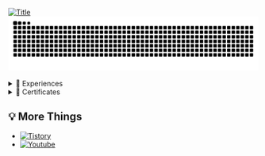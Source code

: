 <!-- 🎈 Intro Banner -->
[![Title](https://readme-typing-svg.demolab.com?font=Stylish&weight=900&size=40&pause=1000&color=FFFFFF&background=0A2641&center=true&vCenter=true&width=1000&height=100&lines=C:\\>+cat+interest.log;Security+%F0%9F%94%92+%7C+Network+%F0%9F%8C%90+%7C+Cloud+%E2%98%81+%7C+AI+%F0%9F%92%A1)](https://github.com/NullBins)
[![Snake](https://github.com/NullBins/NullBins/blob/output/github-contribution-grid-snake.svg)](https://github.com/NullBins)
<details>
<summary>🎇 Experiences</summary>
<div markdown="1">

<!-- [ *2025.02.* ] **KRAFTON Jungle** Code-Safari 1기 프로그래밍 캠프 참여 -->
- [ *2025.06.* ] 제 **3회** AI-Powered 경기대학교 **AWS DeepRacer** League 우승🏆
- [ *2023.01. ~ 2024.10.* ] 대한민국 공군 **정보보호병**( 30010정 | 30110Y ) 사이버관제 군 복무 후 전역
  * < *2023 CTF Contest* > → 공군 사이버전사 경연대회, 공군 정보통신경연대회(해킹방어) 참가 경험
- [ *2025.04.* ] **2025년** 대전광역시 지방기능경기대회 **사이버보안**(IT·디자인분과) 금메달🥇 수상
- [ *2020.06.* | *2021.04.* ] **20·21년** 대전광역시 지방기능경기대회 **IT네트워크시스템**(IT·디자인분과) 금메달🥇 수상
- [ *2020.09.* | *2021.10.* ] 제 **55·56회** 전국기능경기대회 **IT네트워크시스템**(IT·디자인분과) 장려상🎖 수상

</div>
</details>
<details>
<summary>📜 Certificates</summary>
<div markdown="1">

- [ *2024.06.* ] 정보처리산업기사(Industrial Engineer Information Processing)
- [ *2020.07.* ] 정보기기운용기능사(Craftsman Information Equipment Operation)
- [ *2020.12.* ] 네트워크관리사2급(Network Advisor Class-II)
- [ *2020.09.* ] 리눅스마스터2급(Linux Master Class-II)

</div>
</details>

## 💡 More Things
- [![Tistory](https://img.shields.io/badge/TISTORY-EC4815.svg?&style=flat&logo=Tistory&logoColor=white)](https://lanlife.tistory.com/)
- [![Youtube](https://img.shields.io/badge/YOUTUBE-FF0000.svg?&style=flat&logo=youtube&logoColor=white)](https://youtube.com/@choits)
